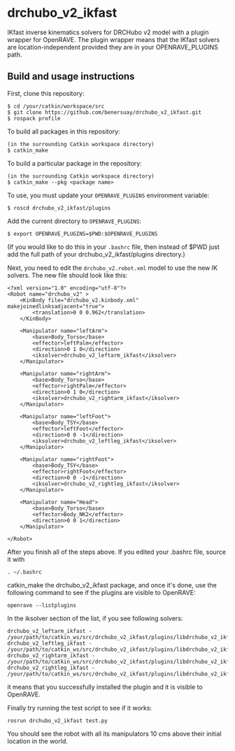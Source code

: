 drchubo_v2_ikfast
==============

IKfast inverse kinematics solvers for DRCHubo v2 model with a plugin wrapper for OpenRAVE. The plugin wrapper means that the IKfast solvers are location-independent provided they are in your OPENRAVE_PLUGINS path.

Build and usage instructions
----------------------------
First, clone this repository:
```
$ cd /your/catkin/workspace/src
$ git clone https://github.com/benersuay/drchubo_v2_ikfast.git
$ rospack profile
```

To build all packages in this repository:
```
(in the surrounding Catkin workspace directory)
$ catkin_make
```

To build a particular package in the repository:
```
(in the surrounding Catkin workspace directory)
$ catkin_make --pkg <package name>
```

To use, you must update your `OPENRAVE_PLUGINS` environment variable:
```
$ roscd drchubo_v2_ikfast/plugins
```
Add the current directory to `OPENRAVE_PLUGINS`:
```
$ export OPENRAVE_PLUGINS=$PWD:$OPENRAVE_PLUGINS
```
(If you would like to do this in your `.bashrc` file, then instead of $PWD just add the full path of your drchubo_v2_ikfast/plugins directory.)

Next, you need to edit the `drchubo_v2.robot.xml` model to use the new IK solvers. The new file should look like this:
```
<?xml version="1.0" encoding="utf-8"?>
<Robot name="drchubo_v2" >
    <KinBody file="drchubo_v2.kinbody.xml" makejoinedlinksadjacent="true">
    	<translation>0 0 0.962</translation>
    </KinBody>

    <Manipulator name="leftArm">
        <base>Body_Torso</base>
        <effector>leftPalm</effector>
        <direction>0 1 0</direction>
        <iksolver>drchubo_v2_leftarm_ikfast</iksolver>
    </Manipulator>

    <Manipulator name="rightArm">
        <base>Body_Torso</base>
        <effector>rightPalm</effector>
        <direction>0 1 0</direction>
        <iksolver>drchubo_v2_rightarm_ikfast</iksolver>
    </Manipulator>

    <Manipulator name="leftFoot">
        <base>Body_TSY</base>
        <effector>leftFoot</effector>
        <direction>0 0 -1</direction>
        <iksolver>drchubo_v2_leftleg_ikfast</iksolver>
    </Manipulator>

    <Manipulator name="rightFoot">
        <base>Body_TSY</base>
        <effector>rightFoot</effector>
        <direction>0 0 -1</direction>
        <iksolver>drchubo_v2_rightleg_ikfast</iksolver>
    </Manipulator>

    <Manipulator name="Head">
        <base>Body_Torso</base>
        <effector>Body_NK2</effector>
        <direction>0 0 1</direction>
    </Manipulator>

</Robot>
```
After you finish all of the steps above. If you edited your .bashrc file, source it with
```
. ~/.bashrc
```

catkin_make the drchubo_v2_ikfast package, and once it's done, use the following command to see if the plugins are visible to OpenRAVE:
```
openrave --listplugins
```
In the iksolver section of the list, if you see following solvers: 
```
drchubo_v2_leftarm_ikfast - /your/path/to/catkin_ws/src/drchubo_v2_ikfast/plugins/libdrchubo_v2_ikfast.so
drchubo_v2_leftleg_ikfast - /your/path/to/catkin_ws/src/drchubo_v2_ikfast/plugins/libdrchubo_v2_ikfast.so
drchubo_v2_rightarm_ikfast - /your/path/to/catkin_ws/src/drchubo_v2_ikfast/plugins/libdrchubo_v2_ikfast.so
drchubo_v2_rightleg_ikfast - /your/path/to/catkin_ws/src/drchubo_v2_ikfast/plugins/libdrchubo_v2_ikfast.so
```
it means that you successfully installed the plugin and it is visible to OpenRAVE.

Finally try running the test script to see if it works:
```
rosrun drchubo_v2_ikfast test.py
```

You should see the robot with all its manipulators 10 cms above their initial location in the world.

